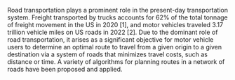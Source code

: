 Road transportation plays a prominent role in the present-day transportation system. Freight transported by trucks accounts for 62\% of the total tonnage of freight movement in the US in 2020 [1], and motor vehicles traveled 3.17 trillion vehicle miles on US roads in 2022 [2]. Due to the dominant role of road transportation, it arises as a significant objective for motor vehicle users to determine an optimal route to travel from a given origin to a given destination via a system of roads that minimizes travel costs, such as distance or time. A variety of algorithms for planning routes in a network of roads have been proposed and applied.

